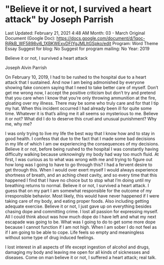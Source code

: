 # "Believe it or not, I survived a heart attack" by Joseph Parrish

Last Updated: February 21, 2021 4:48 AM
Month: 03 - March
Original Document (Google Doc): https://docs.google.com/document/d/1qoc-RjRkB_WF5898vi6_1XBKWExvDFIYgJMLItGSpko/edit
Program: Word Theme Essay
Suggest for blog: No
Suggest for program mailing: No
Year: 2019

Believe it or not, I survived a heart attack

Joseph Alvin Parrish

On February 10, 2019, I had to be rushed to the hospital due to a heart attack that I sustained. And now I am being admonished by everyone showing fake concern saying that I need to take better care of myself. Don’t get me wrong now, I accept the positive criticism but don’t try and pretend that you care when I know that you’re only throwing ammunition at the fire, gloating over my illness. There may be some who truly care and for that I tip my hat. When this incident occurred I had already been ill for quite some time. Whatever it is that’s ailing me it all seems so mysterious to me. Believe it or not? What did I do to deserve this cruel and unusual punishment? Why me, why me?

I was only trying to live my life the best way that I know how and to stay in good health. I confess that due to the fact that I made some bad decisions in my life of which I am ow experiencing the consequences of my decisions. Believe it or not, before being rushed to the hospital I was constantly having difficulty walking because unknowingly my body had way too much fluid. At first, I was curious as to what was wrong with me and trying to figure out how long was I going to have to go through this? I had a fervent desire to get through this. When I would over exert myself I would always experience shortness of breath, and an aching chest cavity, and so every time that this happened I find that I have no choice but to stop what I’m doing until my breathing returns to normal. Believe it or not, I survived a heart attack. I guess that on my part I am somewhat responsible for the outcome of my irresponsible behavior. Most likely, this would have never happened if I were taking care of my body, and eating proper foods. Also including getting adequate exercise. Believe it or not, I just gave up on everything besides chasing dope and committing crime. I lost all passion for expressing myself. All I could think about was how much dope do I have left and what my next escapade was going to be. What was I going to do to get some more dope because I cannot function if I am not high. When I am sober I do not feel as if I am going to be able to cope. Life feels so empty and meaningless without some type of drug induced feelings.

I lost interest in all aspects of life except ingestion of alcohol and drugs, damaging my body and leaving me open for all kinds of sicknesses and diseases. Come on man believe it or not, I suffered a heart attack; real talk.